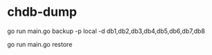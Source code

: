 # chdb-dump


go run main.go  backup -p local -d db1,db2,db3,db4,db5,db6,db7,db8


go run main.go restore